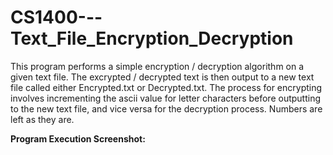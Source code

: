 # CS1400---Text_File_Encryption_Decryption

This program performs a simple encryption / decryption algorithm on a given text file. The excrypted / decrypted text is then output to a new text file called either Encrypted.txt or Decrypted.txt. The process for encrypting involves incrementing the ascii value for letter characters before outputting to the new text file, and vice versa for the decryption process. Numbers are left as they are.

<b>Program Execution Screenshot:</b>

